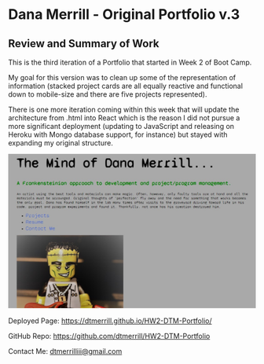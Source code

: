 # Dana Merrill - Original Portfolio v.3

## Review and Summary of Work

This is the third iteration of a Portfolio that started in Week 2 of Boot Camp.

My goal for this version was to clean up some of the representation of information (stacked project cards are all equally reactive and functional down to mobile-size and there are five projects represented).

There is one more iteration coming within this week that will update the architecture from .html into React which is the reason I did not pursue a more significant deployment (updating to JavaScript and releasing on Heroku with Mongo database support, for instance) but stayed with expanding my original structure.

![portfolio demo](./assets/img/portfolio_v3.jpg)

Deployed Page:  https://dtmerrill.github.io/HW2-DTM-Portfolio/

GitHub Repo:  https://github.com/dtmerrill/HW2-DTM-Portfolio

Contact Me:  dtmerrilliii@gmail.com
